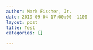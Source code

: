```yaml
---
author: Mark Fischer, Jr.
date: 2019-09-04 17:00:00 -1100
layout: post
title: Test
categories: []

---
```

